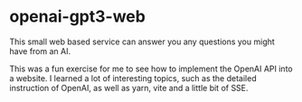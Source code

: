 # openai-gpt3-web
This small web based service can answer you any questions you might have from an AI. 

This was a fun exercise for me to see how to implement the OpenAI API into a website.
I learned a lot of interesting topics, such as the detailed instruction of OpenAI, as well as yarn, vite and a little bit of SSE.

